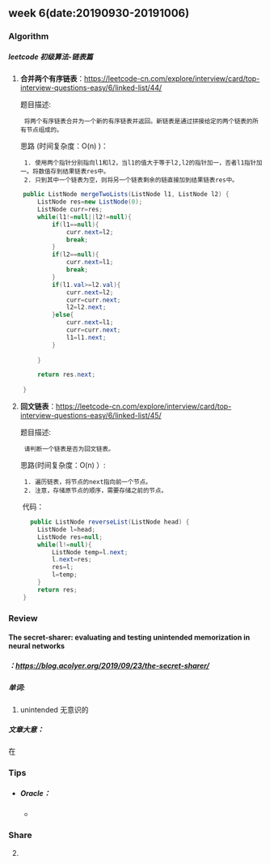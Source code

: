 ## week 6(date:20190930-20191006)

### Algorithm

##### leetcode 初级算法-链表篇

1. **合并两个有序链表**：https://leetcode-cn.com/explore/interview/card/top-interview-questions-easy/6/linked-list/44/
	
	题目描述:
	
		将两个有序链表合并为一个新的有序链表并返回。新链表是通过拼接给定的两个链表的所有节点组成的。 
	思路  (时间复杂度：O(n) )：
	
		1. 使用两个指针分别指向l1和l2，当l1的值大于等于l2,l2的指针加一，否者l1指针加一。将数值存到结果链表res中。
		2. 只到其中一个链表为空，则将另一个链表剩余的链直接加到结果链表res中。

```java
    public ListNode mergeTwoLists(ListNode l1, ListNode l2) {
        ListNode res=new ListNode(0);
        ListNode curr=res;
        while(l1!=null||l2!=null){
            if(l1==null){
                curr.next=l2;
                break;
            }            
            if(l2==null){
                curr.next=l1;
                break;
            }
            if(l1.val>=l2.val){  
                curr.next=l2;
                curr=curr.next;
                l2=l2.next;
            }else{
                curr.next=l1;
                curr=curr.next;
                l1=l1.next;
            }
            
        }

        return res.next;
        
    }
```

2. **回文链表**：https://leetcode-cn.com/explore/interview/card/top-interview-questions-easy/6/linked-list/45/

    题目描述:
	
		请判断一个链表是否为回文链表。

    思路(时间复杂度：O(n) ）:

		1. 遍历链表，将节点的next指向前一个节点。
		2. 注意，存储原节点的顺序，需要存储之前的节点。


   ​	代码：

```java
      public ListNode reverseList(ListNode head) {
        ListNode l=head;
        ListNode res=null;
        while(l!=null){
            ListNode temp=l.next;     
            l.next=res;
            res=l;
            l=temp;
        }
        return res;
    }
```

   

### Review

#### The secret-sharer: evaluating and testing unintended memorization in neural networks

##### ：https://blog.acolyer.org/2019/09/23/the-secret-sharer/

##### 单词:

1. unintended  无意识的

##### 文章大意：

在

### Tips

- ##### Oracle：

  - 





### Share

2. 


